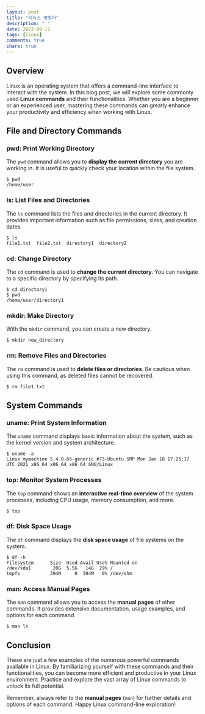 ```yaml
---
layout: post
title: "리눅스 명령어"
description: " "
date: 2023-09-11
tags: [linux]
comments: true
share: true
---
```


## Overview
Linux is an operating system that offers a command-line interface to interact with the system. In this blog post, we will explore some commonly used **Linux commands** and their functionalities. Whether you are a beginner or an experienced user, mastering these commands can greatly enhance your productivity and efficiency when working with Linux.

## File and Directory Commands

### pwd: Print Working Directory
The `pwd` command allows you to **display the current directory** you are working in. It is useful to quickly check your location within the file system.

```
$ pwd
/home/user
```

### ls: List Files and Directories
The `ls` command lists the files and directories in the current directory. It provides important information such as file permissions, sizes, and creation dates.

```
$ ls
file1.txt  file2.txt  directory1  directory2
```

### cd: Change Directory
The `cd` command is used to **change the current directory**. You can navigate to a specific directory by specifying its path.

```
$ cd directory1
$ pwd
/home/user/directory1
```

### mkdir: Make Directory
With the `mkdir` command, you can create a new directory.

```
$ mkdir new_directory
```

### rm: Remove Files and Directories
The `rm` command is used to **delete files or directories**. Be cautious when using this command, as deleted files cannot be recovered.

```
$ rm file1.txt
```

## System Commands

### uname: Print System Information
The `uname` command displays basic information about the system, such as the kernel version and system architecture.

```
$ uname -a
Linux mymachine 5.4.0-65-generic #73-Ubuntu SMP Mon Jan 18 17:25:17 UTC 2021 x86_64 x86_64 x86_64 GNU/Linux
```

### top: Monitor System Processes
The `top` command shows an **interactive real-time overview** of the system processes, including CPU usage, memory consumption, and more.

```
$ top
```

### df: Disk Space Usage
The `df` command displays the **disk space usage** of file systems on the system.

```
$ df -h
Filesystem      Size  Used Avail Use% Mounted on
/dev/sda1        20G  5.5G   14G  29% /
tmpfs           394M     0  394M   0% /dev/shm
```

### man: Access Manual Pages
The `man` command allows you to access the **manual pages** of other commands. It provides extensive documentation, usage examples, and options for each command.

```
$ man ls
```

## Conclusion
These are just a few examples of the numerous powerful commands available in Linux. By familiarizing yourself with these commands and their functionalities, you can become more efficient and productive in your Linux environment. Practice and explore the vast array of Linux commands to unlock its full potential.

Remember, always refer to the **manual pages** (`man`) for further details and options of each command. Happy Linux command-line exploration!